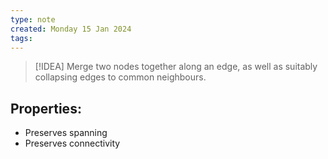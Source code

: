 ```yaml
---
type: note
created: Monday 15 Jan 2024
tags: 
---
```

> [!IDEA]
> Merge two nodes together along an edge, as well as suitably collapsing edges to common neighbours.


## Properties:
- Preserves spanning
- Preserves connectivity